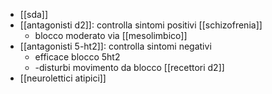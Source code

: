 - [[sda]]
- [[antagonisti d2]]: controlla sintomi positivi [[schizofrenia]]
	- blocco moderato via [[mesolimbico]]
- [[antagonisti 5-ht2]]: controlla sintomi negativi
	- efficace blocco 5ht2
	- -disturbi movimento da blocco [[recettori d2]]
- [[neurolettici atipici]]